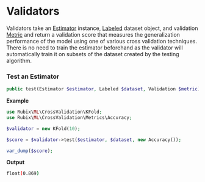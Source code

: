 # Validators
Validators take an [Estimator](../estimator.md) instance, [Labeled](../datasets/labeled.md) dataset object, and validation [Metric](metrics/api.md) and return a validation score that measures the generalization performance of the model using one of various cross validation techniques. There is no need to train the estimator beforehand as the validator will automatically train it on subsets of the dataset created by the testing algorithm.

### Test an Estimator
```php
public test(Estimator $estimator, Labeled $dataset, Validation $metric) : float
```

**Example**

```php
use Rubix\ML\CrossValidation\KFold;
use Rubix\ML\CrossValidation\Metrics\Accuracy;

$validator = new KFold(10);

$score = $validator->test($estimator, $dataset, new Accuracy());

var_dump($score);
```

**Output**
```sh
float(0.869)
```